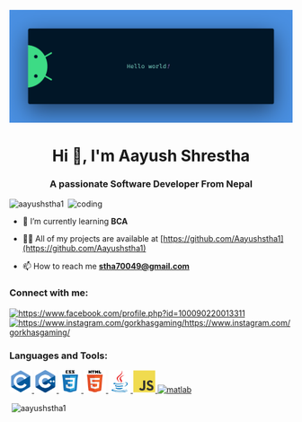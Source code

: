 ![logo](https://github.com/Nishan-Pradhan06/Nishan-Pradhan06/blob/main/banner.png)
<h1 align="center">Hi 👋, I'm Aayush Shrestha</h1>
<h3 align="center">A passionate Software Developer From Nepal</h3>
<img align="right" alt="coding" width="400" src="https://i.imgur.com/Yr32yur.gif">


<p align="left"> <img src="https://komarev.com/ghpvc/?username=aayushstha1&label=Profile%20views&color=0e75b6&style=flat" alt="aayushstha1" /> </p>

- 🌱 I’m currently learning **BCA**

- 👨‍💻 All of my projects are available at [https://github.com/Aayushstha1](https://github.com/Aayushstha1)

- 📫 How to reach me **stha70049@gmail.com**

<h3 align="left">Connect with me:</h3>
<p align="left">
<a href="https://fb.com/https://www.facebook.com/profile.php?id=100090220013311" target="blank"><img align="center" src="https://raw.githubusercontent.com/rahuldkjain/github-profile-readme-generator/master/src/images/icons/Social/facebook.svg" alt="https://www.facebook.com/profile.php?id=100090220013311" height="30" width="40" /></a>
<a href="https://instagram.com/https://www.instagram.com/gorkhasgaming/https://www.instagram.com/gorkhasgaming/" target="blank"><img align="center" src="https://raw.githubusercontent.com/rahuldkjain/github-profile-readme-generator/master/src/images/icons/Social/instagram.svg" alt="https://www.instagram.com/gorkhasgaming/https://www.instagram.com/gorkhasgaming/" height="30" width="40" /></a>
</p>

<h3 align="left">Languages and Tools:</h3>
<p align="left"> <a href="https://www.cprogramming.com/" target="_blank" rel="noreferrer"> <img src="https://raw.githubusercontent.com/devicons/devicon/master/icons/c/c-original.svg" alt="c" width="40" height="40"/> </a> <a href="https://www.w3schools.com/cpp/" target="_blank" rel="noreferrer"> <img src="https://raw.githubusercontent.com/devicons/devicon/master/icons/cplusplus/cplusplus-original.svg" alt="cplusplus" width="40" height="40"/> </a> <a href="https://www.w3schools.com/css/" target="_blank" rel="noreferrer"> <img src="https://raw.githubusercontent.com/devicons/devicon/master/icons/css3/css3-original-wordmark.svg" alt="css3" width="40" height="40"/> </a> <a href="https://www.w3.org/html/" target="_blank" rel="noreferrer"> <img src="https://raw.githubusercontent.com/devicons/devicon/master/icons/html5/html5-original-wordmark.svg" alt="html5" width="40" height="40"/> </a> <a href="https://www.java.com" target="_blank" rel="noreferrer"> <img src="https://raw.githubusercontent.com/devicons/devicon/master/icons/java/java-original.svg" alt="java" width="40" height="40"/> </a> <a href="https://developer.mozilla.org/en-US/docs/Web/JavaScript" target="_blank" rel="noreferrer"> <img src="https://raw.githubusercontent.com/devicons/devicon/master/icons/javascript/javascript-original.svg" alt="javascript" width="40" height="40"/> </a> <a href="https://www.mathworks.com/" target="_blank" rel="noreferrer"> <img src="https://upload.wikimedia.org/wikipedia/commons/2/21/Matlab_Logo.png" alt="matlab" width="40" height="40"/> </a> </p>

<p>&nbsp;<img align="center" src="https://github-readme-stats.vercel.app/api?username=aayushstha1&show_icons=true&locale=en" alt="aayushstha1" /></p>
